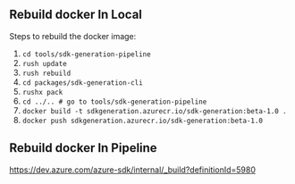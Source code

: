 ## Rebuild docker In Local
Steps to rebuild the docker image:
1. `cd tools/sdk-generation-pipeline`
2. `rush update`
3. `rush rebuild`
4. `cd packages/sdk-generation-cli`
5. `rushx pack`
6. `cd ../.. # go to tools/sdk-generation-pipeline`
7. `docker build -t sdkgeneration.azurecr.io/sdk-generation:beta-1.0 .`
7. `docker push sdkgeneration.azurecr.io/sdk-generation:beta-1.0`
## Rebuild docker In Pipeline
https://dev.azure.com/azure-sdk/internal/_build?definitionId=5980

